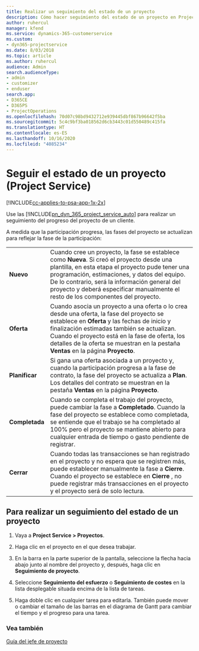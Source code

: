 ```yaml
---
title: Realizar un seguimiento del estado de un proyecto
description: Cómo hacer seguimiento del estado de un proyecto en Project Service
author: ruhercul
manager: kfend
ms.service: dynamics-365-customerservice
ms.custom:
- dyn365-projectservice
ms.date: 8/03/2018
ms.topic: article
ms.author: ruhercul
audience: Admin
search.audienceType:
- admin
- customizer
- enduser
search.app:
- D365CE
- D365PS
- ProjectOperations
ms.openlocfilehash: 70d07c98bd9432712e939445dbf867b96642f5ba
ms.sourcegitcommit: 5c4c9bf3ba018562d6cb3443c01d550489c415fa
ms.translationtype: HT
ms.contentlocale: es-ES
ms.lasthandoff: 10/16/2020
ms.locfileid: "4085234"
---
```

# <a name="track-a-projects-status-project-service"></a>Seguir el estado de un proyecto (Project Service)

[!INCLUDE[cc-applies-to-psa-app-1x-2x](../includes/cc-applies-to-psa-app-1x-2x.md)]

Use las [!INCLUDE[pn_dyn_365_project_service_auto](../includes/pn-dyn-365-project-service-auto.md)] para realizar un seguimiento del progreso del proyecto de un cliente.  

A medida que la participación progresa, las fases del proyecto se actualizan para reflejar la fase de la participación:  


|              |                                                                                                                                                                                                                                                                                                  |
|--------------|--------------------------------------------------------------------------------------------------------------------------------------------------------------------------------------------------------------------------------------------------------------------------------------------------|
|   **Nuevo**    | Cuando cree un proyecto, la fase se establece como **Nueva**. Si creó el proyecto desde una plantilla, en esta etapa el proyecto pude tener una programación, estimaciones, y datos del equipo. De lo contrario, será la información general del proyecto y deberá especificar manualmente el resto de los componentes del proyecto. |
|  **Oferta**   |      Cuando asocia un proyecto a una oferta o lo crea desde una oferta, la fase del proyecto se establece en **Oferta** y las fechas de inicio y finalización estimadas también se actualizan. Cuando el proyecto está en la fase de oferta, los detalles de la oferta se muestran en la pestaña **Ventas** en la página **Proyecto**.      |
|   **Planificar**   |                                     Si gana una oferta asociada a un proyecto y, cuando la participación progresa a la fase de contrato, la fase del proyecto se actualiza a **Plan**. Los detalles del contrato se muestran en la pestaña **Ventas** en la página **Proyecto**.                                      |
| **Completada** |                    Cuando se completa el trabajo del proyecto, puede cambiar la fase a **Completado**. Cuando la fase del proyecto se establece como completada, se entiende que el trabajo se ha completado al 100% pero el proyecto se mantiene abierto para cualquier entrada de tiempo o gasto pendiente de registrar.                     |
|  **Cerrar**   |           Cuando todas las transacciones se han registrado en el proyecto y no espera que se registren más, puede establecer manualmente la fase a **Cierre**. Cuando el proyecto se establece en **Cierre** , no puede registrar más transacciones en el proyecto y el proyecto será de solo lectura.           |

## <a name="to-track-a-projects-status"></a>Para realizar un seguimiento del estado de un proyecto  

1.  Vaya a **Project Service > Proyectos**.  

2.  Haga clic en el proyecto en el que desea trabajar.  

3.  En la barra en la parte superior de la pantalla, seleccione la flecha hacia abajo junto al nombre del proyecto y, después, haga clic en **Seguimiento de proyecto**.  

4.  Seleccione **Seguimiento del esfuerzo** o **Seguimiento de costes** en la lista desplegable situada encima de la lista de tareas.  

5.  Haga doble clic en cualquier tarea para editarla. También puede mover o cambiar el tamaño de las barras en el diagrama de Gantt para cambiar el tiempo y el progreso para una tarea.  

### <a name="see-also"></a>Vea también  
 [Guía del jefe de proyecto](../psa/project-manager-guide.md)
